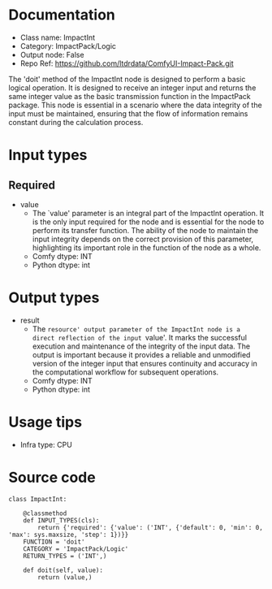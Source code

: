 # Documentation
- Class name: ImpactInt
- Category: ImpactPack/Logic
- Output node: False
- Repo Ref: https://github.com/ltdrdata/ComfyUI-Impact-Pack.git

The 'doit' method of the ImpactInt node is designed to perform a basic logical operation. It is designed to receive an integer input and returns the same integer value as the basic transmission function in the ImpactPack package. This node is essential in a scenario where the data integrity of the input must be maintained, ensuring that the flow of information remains constant during the calculation process.

# Input types
## Required
- value
    - The `value' parameter is an integral part of the ImpactInt operation. It is the only input required for the node and is essential for the node to perform its transfer function. The ability of the node to maintain the input integrity depends on the correct provision of this parameter, highlighting its important role in the function of the node as a whole.
    - Comfy dtype: INT
    - Python dtype: int

# Output types
- result
    - The `resource' output parameter of the ImpactInt node is a direct reflection of the input `value'. It marks the successful execution and maintenance of the integrity of the input data. The output is important because it provides a reliable and unmodified version of the integer input that ensures continuity and accuracy in the computational workflow for subsequent operations.
    - Comfy dtype: INT
    - Python dtype: int

# Usage tips
- Infra type: CPU

# Source code
```
class ImpactInt:

    @classmethod
    def INPUT_TYPES(cls):
        return {'required': {'value': ('INT', {'default': 0, 'min': 0, 'max': sys.maxsize, 'step': 1})}}
    FUNCTION = 'doit'
    CATEGORY = 'ImpactPack/Logic'
    RETURN_TYPES = ('INT',)

    def doit(self, value):
        return (value,)
```